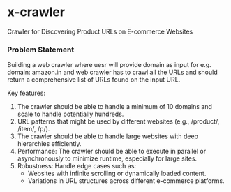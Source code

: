 # x-crawler

Crawler for Discovering Product URLs on E-commerce Websites

### Problem Statement

Building a web crawler where uesr will provide domain as input for e.g. domain: amazon.in and web crawler has to crawl all the URLs and should return a comprehensive list of URLs found on the input URL.

Key features:

1. The crawler should be able to handle a minimum of 10 domains and scale to handle potentially hundreds.
2. URL patterns that might be used by different websites (e.g., /product/, /item/, /p/).
3. The crawler should be able to handle large websites with deep hierarchies efficiently.
4. Performance: The crawler should be able to execute in parallel or asynchronously to minimize runtime, especially for large sites.
5. Robustness: Handle edge cases such as:
    - Websites with infinite scrolling or dynamically loaded content.
    - Variations in URL structures across different e-commerce platforms.
